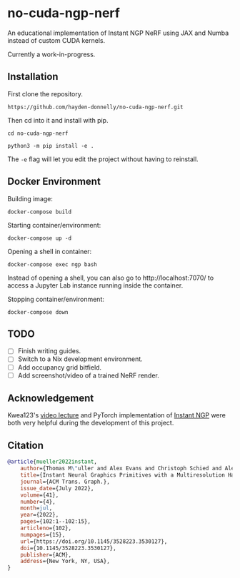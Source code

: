 # no-cuda-ngp-nerf
An educational implementation of Instant NGP NeRF using JAX and Numba instead of custom CUDA kernels.

Currently a work-in-progress.

## Installation
First clone the repository.
```
https://github.com/hayden-donnelly/no-cuda-ngp-nerf.git
```
Then cd into it and install with pip.
```
cd no-cuda-ngp-nerf
```
```
python3 -m pip install -e .
```
The ``-e`` flag will let you edit the project without having to reinstall.

## Docker Environment

Building image:
```
docker-compose build
```

Starting container/environment:
```
docker-compose up -d
```

Opening a shell in container:
```
docker-compose exec ngp bash
```

Instead of opening a shell, you can also go to http://localhost:7070/ to access a Jupyter Lab instance running inside the container.

Stopping container/environment:
```
docker-compose down
```

## TODO
- [ ] Finish writing guides.
- [ ] Switch to a Nix development environment.
- [ ] Add occupancy grid bitfield.
- [ ] Add screenshot/video of a trained NeRF render.

## Acknowledgement

Kwea123's [video lecture](https://www.youtube.com/live/c2t_C4-Ovss?si=PYRWj1IZP5y0nJms) and PyTorch implementation of [Instant NGP](https://github.com/kwea123/ngp_pl) were both very helpful during the development of this project.

## Citation
```bibtex
@article{mueller2022instant,
    author={Thomas M\"uller and Alex Evans and Christoph Schied and Alexander Keller},
    title={Instant Neural Graphics Primitives with a Multiresolution Hash Encoding},
    journal={ACM Trans. Graph.},
    issue_date={July 2022},
    volume={41},
    number={4},
    month=jul,
    year={2022},
    pages={102:1--102:15},
    articleno={102},
    numpages={15},
    url={https://doi.org/10.1145/3528223.3530127},
    doi={10.1145/3528223.3530127},
    publisher={ACM},
    address={New York, NY, USA},
}
```
